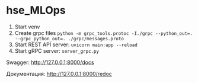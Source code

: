 # hse_MLOps

1. Start venv
2. Create grpc files `python -m grpc_tools.protoc -I./grpc --python_out=. --grpc_python_out=. ./grpc/messages.proto`
3. Start REST API server: `uvicorn main:app --reload`
4. Start gRPC server: `server_grpc.py`

Swagger: http://127.0.0.1:8000/docs

Документация: http://127.0.0.1:8000/redoc
